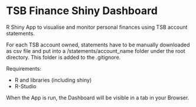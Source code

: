 # TSB Finance Shiny Dashboard

R Shiny App to visualise and monitor personal finances using TSB account statements.

For each TSB account owned, statements have to be manually downloaded as csv file and put into a /statements/account_name folder under the root directory. This folder is added to the .gitignore.

Requirements: 
* R and libraries (including shiny)
* R-Studio

When the App is run, the Dashboard will be visible in a tab in your Browser.